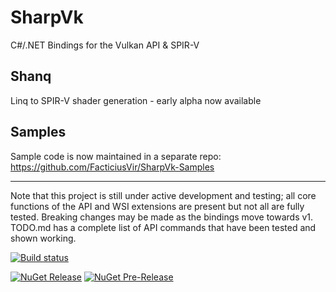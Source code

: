 # SharpVk
C#/.NET Bindings for the Vulkan API & SPIR-V

## Shanq
Linq to SPIR-V shader generation - early alpha now available

## Samples
Sample code is now maintained in a separate repo: https://github.com/FacticiusVir/SharpVk-Samples

----------

Note that this project is still under active development and testing; all core functions of the API and WSI extensions are present but not all are fully tested. Breaking changes may be made as the bindings move towards v1.
TODO.md has a complete list of API commands that have been tested and shown working.

[![Build status](https://ci.appveyor.com/api/projects/status/6i4r9ghsx4r62nkt?svg=true)](https://ci.appveyor.com/project/FacticiusVir/sharpvk)

[![NuGet Release](https://img.shields.io/nuget/v/SharpVk.svg)](https://www.nuget.org/packages/SharpVk)
[![NuGet Pre-Release](https://img.shields.io/nuget/vpre/SharpVk.svg)](https://www.nuget.org/packages/SharpVk)